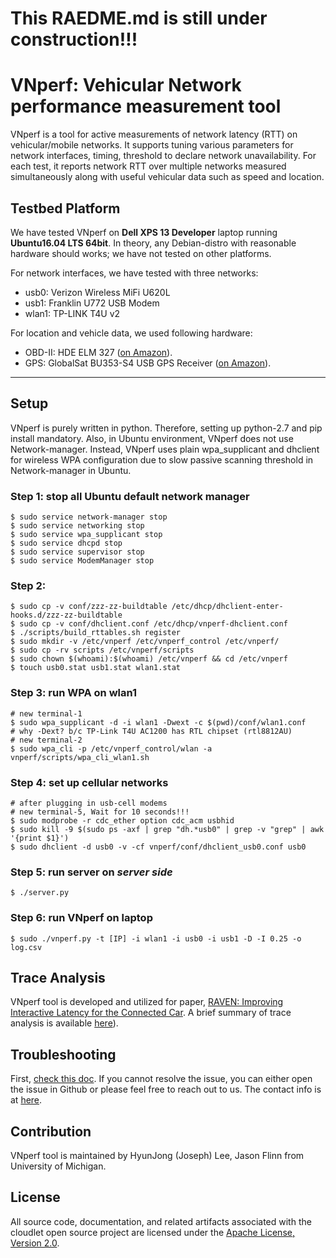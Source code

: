 # This RAEDME.md is still under construction!!!

# VNperf: Vehicular Network performance measurement tool
VNperf is a tool for active measurements of network latency (RTT) on
vehicular/mobile networks. It supports tuning various parameters for network
interfaces, timing, threshold to declare network unavailability.  For each test,
it reports network RTT over multiple networks measured simultaneously along with
useful vehicular data such as speed and location.

## Testbed Platform
We have tested VNperf on **Dell XPS 13 Developer** laptop running **Ubuntu16.04
LTS 64bit**. In theory, any Debian-distro with reasonable hardware should works;
we have not tested on other platforms.

For network interfaces, we have tested with three networks:
* usb0: Verizon Wireless MiFi U620L
* usb1: Franklin U772 USB Modem 
* wlan1: TP-LINK T4U v2

For location and vehicle data, we used following hardware:
* OBD-II: HDE ELM 327 ([on Amazon](https://www.amazon.com/Outzone-Scanner-Diagnostic-Automotive-Interface/dp/B07CZZYVRF)).
* GPS: GlobalSat BU353-S4 USB GPS Receiver ([on Amazon](https://www.amazon.com/GlobalSat-BU-353-S4-USB-Receiver-Black/dp/B008200LHW)).


************

## Setup
VNperf is purely written in python. Therefore, setting up python-2.7 and pip
install mandatory. Also, in Ubuntu environment, VNperf does not use
Network-manager. Instead, VNperf uses plain wpa_supplicant and dhclient for
wireless WPA configuration due to slow passive scanning threshold in
Network-manager in Ubuntu.

### Step 1: stop all Ubuntu default network manager
```
$ sudo service network-manager stop
$ sudo service networking stop
$ sudo service wpa_supplicant stop
$ sudo service dhcpd stop
$ sudo service supervisor stop
$ sudo service ModemManager stop
```

### Step 2: 
```
$ sudo cp -v conf/zzz-zz-buildtable /etc/dhcp/dhclient-enter-hooks.d/zzz-zz-buildtable
$ sudo cp -v conf/dhclient.conf /etc/dhcp/vnperf-dhclient.conf
$ ./scripts/build_rttables.sh register
$ sudo mkdir -v /etc/vnperf /etc/vnperf_control /etc/vnperf/
$ sudo cp -rv scripts /etc/vnperf/scripts
$ sudo chown $(whoami):$(whoami) /etc/vnperf && cd /etc/vnperf
$ touch usb0.stat usb1.stat wlan1.stat
```

### Step 3: run WPA on wlan1
```
# new terminal-1
$ sudo wpa_supplicant -d -i wlan1 -Dwext -c $(pwd)/conf/wlan1.conf
# why -Dext? b/c TP-Link T4U AC1200 has RTL chipset (rtl8812AU)
# new terminal-2
$ sudo wpa_cli -p /etc/vnperf_control/wlan -a vnperf/scripts/wpa_cli_wlan1.sh
```

### Step 4: set up cellular networks
```
# after plugging in usb-cell modems
# new terminal-5, Wait for 10 seconds!!!
$ sudo modprobe -r cdc_ether option cdc_acm usbhid
$ sudo kill -9 $(sudo ps -axf | grep "dh.*usb0" | grep -v "grep" | awk '{print $1}')
$ sudo dhclient -d usb0 -v -cf vnperf/conf/dhclient_usb0.conf usb0
```

### Step 5: run server on ***server side***
```
$ ./server.py
```

### Step 6: run VNperf on laptop
```
$ sudo ./vnperf.py -t [IP] -i wlan1 -i usb0 -i usb1 -D -I 0.25 -o log.csv
```

## Trace Analysis
VNperf tool is developed and utilized for paper, [RAVEN: Improving
Interactive Latency for the Connected Car](https://goo.gl/JNgHDu).
A brief summary of trace analysis is available
[here](https://github.com/forkjoseph/vnperf/tree/master/traces#summary-of-traces)).

## Troubleshooting
First, [check this doc](TROUBLESHOOTING.md). If you cannot resolve the issue,
you can either open the issue in Github or please feel free to reach out to us.
The contact info is at [here](http://leelabs.org/contact).

## Contribution
VNperf tool is maintained by HyunJong (Joseph) Lee, Jason Flinn from University of
Michigan.

## License
All source code, documentation, and related artifacts associated with the
cloudlet open source project are licensed under the [Apache License, Version
2.0](http://www.apache.org/licenses/LICENSE-2.0.html).
